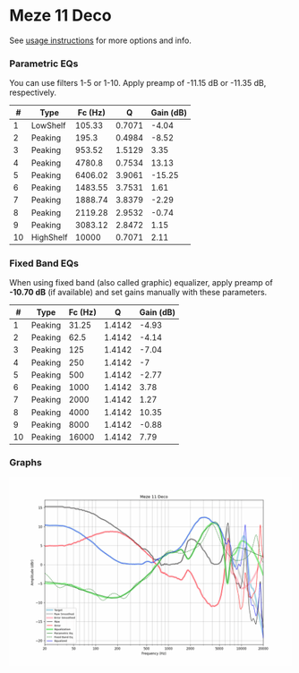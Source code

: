 # Meze 11 Deco
See [usage instructions](https://github.com/jaakkopasanen/AutoEq#usage) for more options and info.

### Parametric EQs
You can use filters 1-5 or 1-10. Apply preamp of -11.15 dB or -11.35 dB, respectively.

|   # | Type      |   Fc (Hz) |      Q |   Gain (dB) |
|-----|-----------|-----------|--------|-------------|
|   1 | LowShelf  |    105.33 | 0.7071 |       -4.04 |
|   2 | Peaking   |    195.3  | 0.4984 |       -8.52 |
|   3 | Peaking   |    953.52 | 1.5129 |        3.35 |
|   4 | Peaking   |   4780.8  | 0.7534 |       13.13 |
|   5 | Peaking   |   6406.02 | 3.9061 |      -15.25 |
|   6 | Peaking   |   1483.55 | 3.7531 |        1.61 |
|   7 | Peaking   |   1888.74 | 3.8379 |       -2.29 |
|   8 | Peaking   |   2119.28 | 2.9532 |       -0.74 |
|   9 | Peaking   |   3083.12 | 2.8472 |        1.15 |
|  10 | HighShelf |  10000    | 0.7071 |        2.11 |

### Fixed Band EQs
When using fixed band (also called graphic) equalizer, apply preamp of **-10.70 dB** (if available) and set gains manually with these parameters.

|   # | Type    |   Fc (Hz) |      Q |   Gain (dB) |
|-----|---------|-----------|--------|-------------|
|   1 | Peaking |     31.25 | 1.4142 |       -4.93 |
|   2 | Peaking |     62.5  | 1.4142 |       -4.14 |
|   3 | Peaking |    125    | 1.4142 |       -7.04 |
|   4 | Peaking |    250    | 1.4142 |       -7    |
|   5 | Peaking |    500    | 1.4142 |       -2.77 |
|   6 | Peaking |   1000    | 1.4142 |        3.78 |
|   7 | Peaking |   2000    | 1.4142 |        1.27 |
|   8 | Peaking |   4000    | 1.4142 |       10.35 |
|   9 | Peaking |   8000    | 1.4142 |       -0.88 |
|  10 | Peaking |  16000    | 1.4142 |        7.79 |

### Graphs
![](./Meze%2011%20Deco.png)
